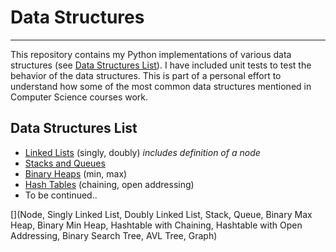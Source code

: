 # Data Structures
___

This repository contains my Python implementations of various data structures (see [Data Structures List](#data-structures-list)). I have included unit tests to test the behavior of the data structures. This is part of a personal effort to understand how some of the most common data structures mentioned in Computer Science courses work.

## Data Structures List
* [Linked Lists](http://github.com/yumarg/DataStructures/tree/master/LinkedList) (singly, doubly) _includes definition of a node_
* [Stacks and Queues](http://github.com/yumarg/DataStructures/tree/master/StackAndQueue)
* [Binary Heaps](http://github.com/yumarg/DataStructures/tree/master/BinaryHeap) (min, max)
* [Hash Tables](http://github.com/yumarg/DataStructures/tree/master/Hashtable) (chaining, open addressing)
* To be continued..

[](Node, Singly Linked List, Doubly Linked List, Stack, Queue, Binary Max Heap, Binary Min Heap, Hashtable with Chaining, Hashtable with Open Addressing, Binary Search Tree, AVL Tree, Graph)